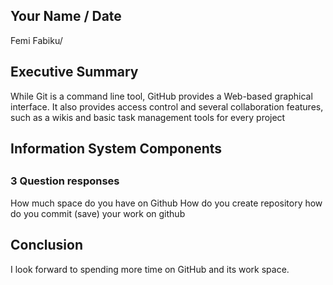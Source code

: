 ## Your Name / Date
Femi Fabiku/ 
## Executive Summary
While Git is a command line tool, GitHub provides a Web-based graphical interface. It also provides access control and several collaboration features, such as a wikis and basic task management tools for every project
## Information System Components

## 
### 3 Question responses
How much space do you have on Github
How do you create repository
how do you commit (save) your work on github
### 

## Conclusion
 I look forward to spending more time on GitHub and its work space. 
